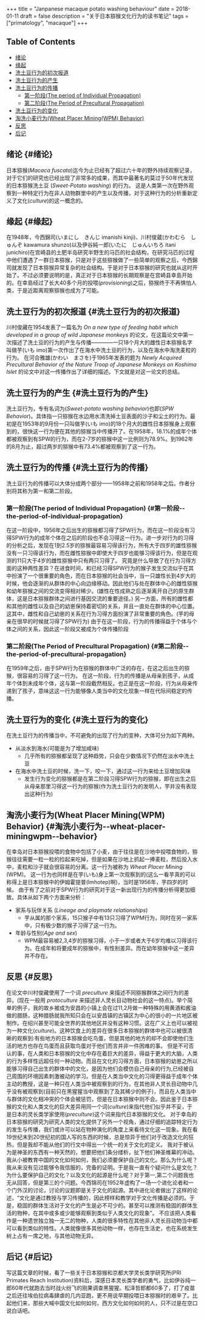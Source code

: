 +++
title = "Janpanese macaque potato washing behaviour"
date = 2018-01-11
draft = false
description = "关于日本猕猴文化行为的读书笔记"
tags = ["primatology", "macaque"]
+++

<div class="ox-hugo-toc toc">
<div></div>

## Table of Contents

- [绪论](#绪论)
- [缘起](#缘起)
- [洗土豆行为的初次报道](#洗土豆行为的初次报道)
- [洗土豆行为的产生](#洗土豆行为的产生)
- [洗土豆行为的传播](#洗土豆行为的传播)
    - [第一阶段(The period of Individual Propagation)](#第一阶段--the-period-of-individual-propagation)
    - [第二阶段(The Period of Precultural Propagation)](#第二阶段--the-period-of-precultural-propagation)
- [洗土豆行为的变化](#洗土豆行为的变化)
- [淘洗小麦行为(Wheat Placer Mining(WPM) Behavior)](#淘洗小麦行为--wheat-placer-miningwpm--behavior)
- [反思](#反思)
- [后记](#后记)
</div>
<!--endtoc-->


## 绪论 {#绪论}

日本猕猴(_Macaca fuscata_)迄今为止已经有了超过六十年的野外持续观察记录，对于它们的研究也已经出现了非常多的成果，而其中最著名的莫过于50年代发现的日本猕猴洗土豆 (_Sweet-Potato washing_) 的行为。 这是人类第一次在野外观察到一种特定行为在非人动物群里中的产生以及传播，对于这种行为的分析重新定义了文化(_culture_)的这一概念的。


## 缘起 {#缘起}

在1948年，今西錦司(いまにし　きんじ imanishi kinji)、川村俊蔵(かわむら　しゅんぞ kawamura shunzo)以及伊谷純一郎(いたに　じゅんいちろ itani junichiro)在宫崎县的土肥半岛研究半野生的马匹的社会结构，在研究马匹的过程中他们遭遇了一群日本猕猴，只是对于这些猕猴做了一些简单的观察之后，今西錦司就发现了日本猕猴异常复杂的社会结构。于是对于日本猕猴的研究也就从这时开始了。不过必须要说明的是，真正对于日本猕猴的长期观察是在宫崎县幸島开始的。在幸島经过了长大40多个月的投喂(_provisioning_)之后，猕猴终于不再惧怕人类，于是近距离观察猕猴也成为了可能。


## 洗土豆行为的初次报道 {#洗土豆行为的初次报道}

川村俊藏在1954发表了一篇名为 _On a new type of feeding habit which developed in a group of wild Japanese monkeys_ 的论文，在这篇论文中第一次描述了洗土豆的行为的产生与传播————一只18个月大的雌性日本猕猴名字叫做芋(いも imo)第一次作出了在海水中洗土豆的行为，以及在海水中淘洗麦粒的行为。
在河合雅雄(かわい　まさを)于1965年发表的题为 _Newly Acquired Precultural Behavior of the Nature Troop of Japanese Monkeys on Koshima Islet_ 的论文中对这一传播作出了详细的描述。下文就是对这一论文的总结。


## 洗土豆行为的产生 {#洗土豆行为的产生}

洗土豆行为，专有名词为(_Sweet-potato washing behavior_)也即(_SPW Behavior_)。具体指一只猕猴在水边用水清洗掉土豆表面的沙子和尘土的行为。最初是在1953年的9月份一只叫做芋(いも imo)的18个月大的雌性日本猕猴身上观察到的，很快这一行为便在其他的猕猴当中传播开了。在1958年，18.1%的成年个体都被观察到有SPW的行为，而在2-7岁的猕猴中这一比例则为78.9%。到1962年的8月为止，超过两岁的猕猴中有73.4%都被观察到了这一行为。


## 洗土豆行为的传播 {#洗土豆行为的传播}

洗土豆行为的传播可以大体分成两个部分——1958年之前和1958年之后。作者分别将其称为第一和第二阶段。


### 第一阶段(The period of Individual Propagation) {#第一阶段--the-period-of-individual-propagation}

在这一阶段中，1956年之后出生的猕猴都习得了SPW行为，而在这一阶段没有习得SPW行为的成年个体在之后的阶段也不会习得这一行为。进一步对行为的习得的分析之后，发现在1到2.5岁的猕猴最容易习得该行为，所有大于四岁的雄性猕猴没有一只习得该行为，而在雌性猕猴中即使大于四岁也能够习得该行为，但是在观测的11只大于4岁的雌性猕猴中只有两只习得了。
究竟是什么导致了在行为习得方面的这种两性差异？在进食时间，和已经习得SPW行为的猴子发生交流似乎在其中扮演了一个很重要的角色，而在日本猕猴的社会当中，当一只雄性长到4岁大的时候，他会逐渐的从群体的中心向边缘移动。因此他们与处在群体中心的雌性猕猴和幼年猕猴之间的交流变得相对稀少。(雄性在性成熟之后逐渐离开自己的原生群体，这是日本猕猴群体之间进行基因交流的重要途径。)
另一方面，所有的雌性都和其他的雌性以及自己的幼崽保持着密切的关系，并且一直处在群体的中心位置。这其中，雌性和自己幼崽的关系在行为习得方面扮演了非常重要的角色。(芋的母亲在很早的时候就习得了SPW行为)
由于在这一阶段，行为的传播得益于个体与个体之间的关系，因此这一阶段又被成为个体传播阶段


### 第二阶段(The Period of Precultural Propagation) {#第二阶段--the-period-of-precultural-propagation}

在1959年之后，由于SPW行为在猕猴的群体中广泛的存在，在这之后出生的猕猴，很容易的习得了这一行为。
在这一阶段，行为的传播是从母亲到孩子，从成年个体到未成年个体，这与第一阶段截然相反。也正是在这一阶段，行为从母亲传递到了孩子，意味这这一行为能够像人类当中的文化现象一样在代际间稳定的传播。


## 洗土豆行为的变化 {#洗土豆行为的变化}

在洗土豆行为的传播当中，不可避免的出现了行为的变种，大体可分为如下两种。

-   从淡水到海水(可能是为了增加咸味)
    -   几乎所有的猕猴都呈现了这种趋势，只会在少数情况下仍然在淡水中洗土豆
-   在海水中洗土豆的时候，洗一下，咬一下，通过这一行为来给土豆增加风味
    -   发生行为变化的猕猴都是在第二阶段习得SPW行为的猕猴，即在出生之后从母亲那里习得这一行为的猕猴(作为洗土豆行为的发明人，芋并没有表现出这种行为)


## 淘洗小麦行为(Wheat Placer Mining(WPM) Behavior) {#淘洗小麦行为--wheat-placer-miningwpm--behavior}

在幸岛对日本猕猴投喂的食物中包括了小麦，由于往往是在沙地中投喂食物的，猕猴往往需要一粒一粒的捡起来吃掉，但是如果在沙地上抓起一捧麦粒，然后投入水中，麦粒和沙子就会很容易的分离。这一行为被称为 _Wheat Placer Mining_ (WPM)。
这一行为也同样是在芋(いも)身上第一次观察到的(这么一看芋真的可以称得上是日本猕猴中的伊姆霍提普(Imhotep)啊)，当时是1956年，芋四岁的时候。
由于有了之前对于SPW行为的研究对于这一新出现行为的传播分析得更加细致。具体从如下两个方面来分析：

-   家系与玩伴关系 (_Lineage and playmate relationships_)
    -   芋从属的那个家系，15只猴子中有13只习得了WPM行为，同时在另一家系中，只有极少数的猴子习得了这一行为。
-   年龄与性别(_Age and sex_)
    -   WPM最容易被2,3,4岁的猕猴习得，小于一岁或者大于6岁均难以习得该行为。在成年和将要成年的猕猴中，有性别差异。而在幼年猕猴中这一差异并不存在。


## 反思 {#反思}

在论文中川村俊藏使用了一个词 _preculture_ 来描述不同猕猴群体之间行为的差异。(现在一般用 _protoculture_ 来描述非人灵长目动物社会的这一特点)。举个简单的例子，我的故乡被成为安昌的小镇上会在过11,2月做一种特殊的用黄酒和酱油做的腊肠，这种腊肠就我所知只会在以安昌镇的古镇区为中心的很小的一片地区被制作。在绍兴甚至可能全世界的其他地区并没有这种习惯。这在广义上也可以被视为一种文化(_culture_)。这种饮食上的差异在很多日本猕猴的群体中也可以被很清晰的观察到:有些地方的日本猕猴会吃鸟蛋，但是其他的地方的却不会即使他们生活的地方也存在鸟蛋而且获取鸟蛋对于他们而言并非一件困难的事。
但是不可否认的事，在人类和日本猕猴的文化中存在着巨大的差异，得益于更大的大脑，人类的行为多样性远超任何一种动物。而且在文化的习得方面，日本猕猴的幼崽之所以能够习得自己出生的群体中的文化，是因为他们会模仿自己母亲的行为,已经被自己周围的环境因素刺激被动的学习。但是在人类当中文化的习得更得益于成年个体主动的教授，这是一种只在人类当中被观察到的行为，在其他非人灵长目动物中几乎没有被观察到(目前只在黑猩猩当中观察到了及其稀少的例子)，而且在人类当中与群体的文化相冲突的个体会被惩罚，但是在日本猕猴中则不会。因此鉴于日本猕猴的文化和人类文化的巨大差异用同一个词(_culture_)来指代他们似乎并不妥，于是日本的灵长类学家使用(_preculture_)这个词来指代日本猕猴的文化。
对于幸岛的日本猕猴的研究为研究人类的文化提供了另外一个视角，通过仔细的追踪特定行为的发生与传播，我们或许可以站在物种演化的角度上来看待文化这一现象。我在看19世纪末到20世纪初的国人写的东西的时候，总是惊异于他们对于改造文化的狂热，但是我却不能从他们的行文中得出一个统一的关于文化的定义。
我对于被认为是神圣的东西有一种天然的，想要把他们条分缕析，扯下他们神圣帷幕的冲动。我从小被教育中国的文化如何如何，我们必须要保护自己的文化。那么为什么呢？我从来没有见过能够令我信服的，完备的证明。于是我一直有个疑问什么是文化？为什么要保护自己的文化？以及文化的起源是什么呢？对于第一,第二个问题我也无从回答，但是第三的个问题。今西锦司在1952年虚构了一场一个进化论者和一个门外汉的讨论，讨论的议题即是关于文化的起源。其中进化论者做出了这样的论述，“文化是通过教授与学习传播的，因此榜样和教学对于文化传播是必须的。于是，稳固的群体生活对于文化的产生是必不可少的。甚至可以推测有稳固的群体生活的物种，在其中或多或少能够观察到类似于人类文化的现象”。
不应该把人类看作是一种遗世独立独一无二的物种，人类的很多特性在其他非人灵长目动物当中都可以看到类似的特性。人类就像很多其他动物一样，也存在生活史，也在系统发生树上占有一席之地，与其他动物无异。


## 后记 {#后记}

写这篇文章的时候，看了一些关于日本猕猴和京都大学灵长类学研究所(PRI Primates Reach Institution)资料后，深感日本灵长类学者的勇气，比如伊谷纯一郎60年代就跑去当时战火纷飞的刚果调查黑猩猩。松泽哲郎都60多了，打了疫苗之后还往埃伯拉病毒肆虐的几内亚跑，更不用说早期投喂日本猕猴时的艰辛了。比起他们来，那些大喊中国文化如何如何，西方文化如何如何的人，只不过是在空口说白话吧。

